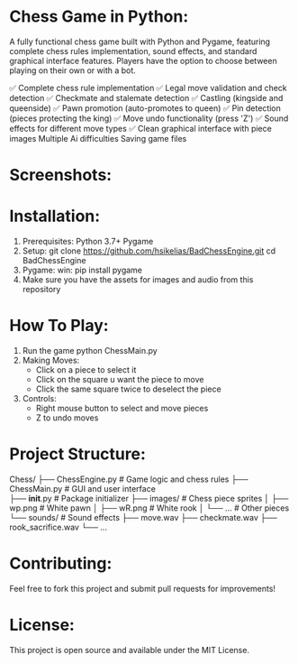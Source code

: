 # Chess Game in Python: 

A fully functional chess game built with Python and Pygame, featuring complete chess rules implementation, sound effects, and standard graphical interface features.
Players have the option to choose between playing on their own or with a bot.

✅ Complete chess rule implementation
✅ Legal move validation and check detection
✅ Checkmate and stalemate detection
✅ Castling (kingside and queenside)
✅ Pawn promotion (auto-promotes to queen)
✅ Pin detection (pieces protecting the king)
✅ Move undo functionality (press 'Z')
✅ Sound effects for different move types
✅ Clean graphical interface with piece images
   Multiple Ai difficulties
   Saving game files

# Screenshots:


# Installation: 
1. Prerequisites:
     Python 3.7+
     Pygame
2. Setup: 
   git clone https://github.com/hsikelias/BadChessEngine.git
   cd BadChessEngine
3. Pygame:
    win: pip install pygame
4. Make sure you have the assets for images and audio from this repository


# How To Play: 
1. Run the game
     python ChessMain.py
2. Making Moves:
     - Click on a piece to select it
     - Click on the square u want the piece to move
     - Click the same square twice to deselect the piece
3. Controls:
     - Right mouse button to select and move pieces
     - Z to undo moves

# Project Structure: 

Chess/
├── ChessEngine.py      # Game logic and chess rules
├── ChessMain.py        # GUI and user interface  
├── __init__.py         # Package initializer
├── images/             # Chess piece sprites
│   ├── wp.png         # White pawn
│   ├── wR.png         # White rook
│   └── ...            # Other pieces
└── sounds/             # Sound effects
    ├── move.wav
    ├── checkmate.wav
    ├── rook_sacrifice.wav
    └── ...
   
     
# Contributing: 
Feel free to fork this project and submit pull requests for improvements!


# License: 
This project is open source and available under the MIT License.





